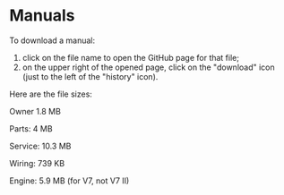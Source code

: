 # Manuals

To download a manual:

1. click on the file name to open the GitHub page for that file;
2. on the upper right of the opened page, click on the "download" icon (just to the left of the "history" icon).

Here are the file sizes:

Owner 1.8 MB

Parts: 4 MB

Service: 10.3 MB

Wiring: 739 KB

Engine: 5.9 MB (for V7, not V7 II)


